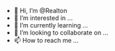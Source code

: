 - 👋 Hi, I’m @Realton
- 👀 I’m interested in ...
- 🌱 I’m currently learning ...
- 💞️ I’m looking to collaborate on ...
- 📫 How to reach me ...

<!---
Realton/Realton is a ✨ special ✨ repository because its `README.md` (this file) appears on your GitHub profile.
You can click the Preview link to take a look at your changes.
--->
